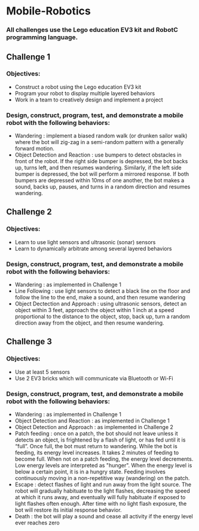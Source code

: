 # Mobile-Robotics
### All challenges use the Lego education EV3 kit and RobotC programming language.

## Challenge 1

### Objectives: 
- Construct a robot using the Lego education EV3 kit
- Program your robot to display multiple layered behaviors
- Work in a team to creatively design and implement a project

### Design, construct, program, test, and demonstrate a mobile robot with the following behaviors:
- Wandering : implement a biased random walk (or drunken sailor walk) where the bot will zig-zag in a semi-random pattern with a generally forward motion.
- Object Detection and Reaction : use bumpers to detect obstacles in front of the robot. If the right side bumper is depressed, the bot backs up, turns left, and then resumes wandering. Similarly, if the left side bumper is depressed, the bot will perform a mirrored response. If both bumpers are depressed within 10ms of one another, the bot makes a sound, backs up, pauses, and turns in a random direction and resumes wandering.

## Challenge 2

### Objectives:
- Learn to use light sensors and ultrasonic (sonar) sensors
- Learn to dynamically arbitrate among several layered behaviors

### Design, construct, program, test, and demonstrate a mobile robot with the following behaviors:
- Wandering : as implemented in Challenge 1
- Line Following : use light sensors to detect a black line on the floor and follow the line to the end, make a sound, and then resume wandering
- Object Dectection and Approach : using ultrasonic sensors, detect an object within 3 feet, approach the object within 1 inch at a speed proportional to the distance to the object, stop, back up, turn a random direction away from the object, and then resume wandering.

## Challenge 3

### Objectives:
- Use at least 5 sensors
- Use 2 EV3 bricks which will communicate via Bluetooth or Wi-Fi

### Design, construct, program, test, and demonstrate a mobile robot with the following behaviors:
- Wandering : as implemented in Challenge 1
- Object Detection and Reaction : as implemented in Challenge 1
- Object Detection and Approach : as implemented in Challenge 2
- Patch feeding : once on a patch, the bot should not leave unless it detects an object, is frightened by
a flash of light, or has fed until it is “full”. Once full, the bot must return to wandering. While the bot is feeding, its energy level increases. It takes 2 minutes of feeding to become full. When not on a patch feeding, the energy level decrements. Low energy levels are interpreted as "hunger". When the energy level is below a certain point, it is in a hungry state. Feeding involves continuously moving in a non-repetitive way (wandering) on the patch.
- Escape : detect flashes of light and run away from the light source. The robot will gradually habituate to the light flashes, decreasing the speed at which it runs away, and eventually will fully habituate if exposed to light flashes often enough. After time with no light flash exposure, the bot will restore its initial response behavior.
- Death : the bot will play a sound and cease all activity if the energy level ever reaches zero

